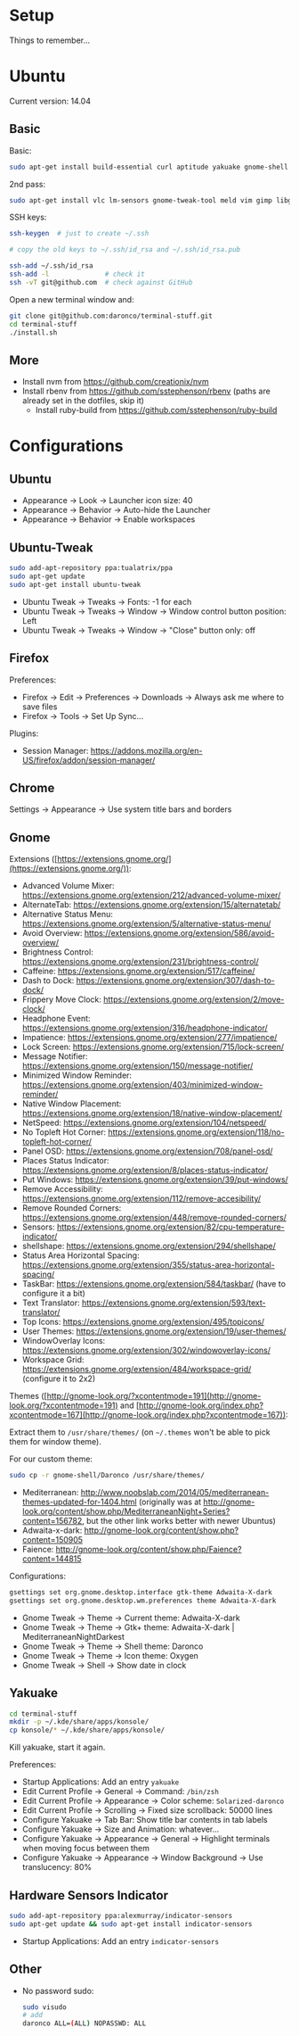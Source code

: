 # Setup

Things to remember...


# Ubuntu

Current version: 14.04

## Basic

Basic:

```bash
sudo apt-get install build-essential curl aptitude yakuake gnome-shell zsh git git-gui xclip emacs24
```

2nd pass:

```bash
sudo apt-get install vlc lm-sensors gnome-tweak-tool meld vim gimp libgeoip-dev lm-sensors
```

SSH keys:

```bash
ssh-keygen  # just to create ~/.ssh

# copy the old keys to ~/.ssh/id_rsa and ~/.ssh/id_rsa.pub

ssh-add ~/.ssh/id_rsa
ssh-add -l              # check it
ssh -vT git@github.com  # check against GitHub
```

Open a new terminal window and:


```bash
git clone git@github.com:daronco/terminal-stuff.git
cd terminal-stuff
./install.sh
```


## More

* Install nvm from https://github.com/creationix/nvm
* Install rbenv from https://github.com/sstephenson/rbenv (paths are already set in the dotfiles, skip it)
  * Install ruby-build from https://github.com/sstephenson/ruby-build


# Configurations

## Ubuntu

* Appearance -> Look -> Launcher icon size: 40
* Appearance -> Behavior -> Auto-hide the Launcher
* Appearance -> Behavior -> Enable workspaces

## Ubuntu-Tweak

```bash
sudo add-apt-repository ppa:tualatrix/ppa
sudo apt-get update
sudo apt-get install ubuntu-tweak
```

* Ubuntu Tweak -> Tweaks -> Fonts: -1 for each
* Ubuntu Tweak -> Tweaks -> Window -> Window control button position: Left
* Ubuntu Tweak -> Tweaks -> Window -> "Close" button only: off


## Firefox

Preferences:

* Firefox -> Edit -> Preferences -> Downloads -> Always ask me where to save files
* Firefox -> Tools -> Set Up Sync...

Plugins:

* Session Manager: https://addons.mozilla.org/en-US/firefox/addon/session-manager/

## Chrome

Settings -> Appearance -> Use system title bars and borders

## Gnome

Extensions ([https://extensions.gnome.org/](https://extensions.gnome.org/)):

* Advanced Volume Mixer: https://extensions.gnome.org/extension/212/advanced-volume-mixer/
* AlternateTab: https://extensions.gnome.org/extension/15/alternatetab/
* Alternative Status Menu: https://extensions.gnome.org/extension/5/alternative-status-menu/
* Avoid Overview: https://extensions.gnome.org/extension/586/avoid-overview/
* Brightness Control: https://extensions.gnome.org/extension/231/brightness-control/
* Caffeine: https://extensions.gnome.org/extension/517/caffeine/
* Dash to Dock: https://extensions.gnome.org/extension/307/dash-to-dock/
* Frippery Move Clock: https://extensions.gnome.org/extension/2/move-clock/
* Headphone Event: https://extensions.gnome.org/extension/316/headphone-indicator/
* Impatience: https://extensions.gnome.org/extension/277/impatience/
* Lock Screen: https://extensions.gnome.org/extension/715/lock-screen/
* Message Notifier: https://extensions.gnome.org/extension/150/message-notifier/
* Minimized Window Reminder: https://extensions.gnome.org/extension/403/minimized-window-reminder/
* Native Window Placement: https://extensions.gnome.org/extension/18/native-window-placement/
* NetSpeed: https://extensions.gnome.org/extension/104/netspeed/
* No Topleft Hot Corner: https://extensions.gnome.org/extension/118/no-topleft-hot-corner/
* Panel OSD: https://extensions.gnome.org/extension/708/panel-osd/
* Places Status Indicator: https://extensions.gnome.org/extension/8/places-status-indicator/
* Put Windows: https://extensions.gnome.org/extension/39/put-windows/
* Remove Accessibility: https://extensions.gnome.org/extension/112/remove-accesibility/
* Remove Rounded Corners: https://extensions.gnome.org/extension/448/remove-rounded-corners/
* Sensors: https://extensions.gnome.org/extension/82/cpu-temperature-indicator/
* shellshape: https://extensions.gnome.org/extension/294/shellshape/
* Status Area Horizontal Spacing: https://extensions.gnome.org/extension/355/status-area-horizontal-spacing/
* TaskBar: https://extensions.gnome.org/extension/584/taskbar/ (have to configure it a bit)
* Text Translator: https://extensions.gnome.org/extension/593/text-translator/
* Top Icons: https://extensions.gnome.org/extension/495/topicons/
* User Themes: https://extensions.gnome.org/extension/19/user-themes/
* WindowOverlay Icons: https://extensions.gnome.org/extension/302/windowoverlay-icons/
* Workspace Grid: https://extensions.gnome.org/extension/484/workspace-grid/ (configure it to 2x2)

Themes ([http://gnome-look.org/?xcontentmode=191](http://gnome-look.org/?xcontentmode=191) and [http://gnome-look.org/index.php?xcontentmode=167](http://gnome-look.org/index.php?xcontentmode=167)):

Extract them to `/usr/share/themes/` (on `~/.themes` won't be able to pick them for window theme).

For our custom theme:

```bash
sudo cp -r gnome-shell/Daronco /usr/share/themes/
```

* Mediterranean: http://www.noobslab.com/2014/05/mediterranean-themes-updated-for-1404.html (originally was at http://gnome-look.org/content/show.php/MediterraneanNight+Series?content=156782, but the other link works better with newer Ubuntus)
* Adwaita-x-dark: http://gnome-look.org/content/show.php?content=150905
* Faience: http://gnome-look.org/content/show.php/Faience?content=144815


Configurations:

```bash
gsettings set org.gnome.desktop.interface gtk-theme Adwaita-X-dark
gsettings set org.gnome.desktop.wm.preferences theme Adwaita-X-dark
```

* Gnome Tweak -> Theme -> Current theme: Adwaita-X-dark
* Gnome Tweak -> Theme -> Gtk+ theme: Adwaita-X-dark | MediterraneanNightDarkest
* Gnome Tweak -> Theme -> Shell theme: Daronco
* Gnome Tweak -> Theme -> Icon theme: Oxygen
* Gnome Tweak -> Shell -> Show date in clock


## Yakuake

```bash
cd terminal-stuff
mkdir -p ~/.kde/share/apps/konsole/
cp konsole/* ~/.kde/share/apps/konsole/
```

Kill yakuake, start it again.

Preferences:

* Startup Applications: Add an entry `yakuake`
* Edit Current Profile -> General -> Command: `/bin/zsh`
* Edit Current Profile -> Appearance -> Color scheme: `Solarized-daronco`
* Edit Current Profile -> Scrolling -> Fixed size scrollback: 50000 lines
* Configure Yakuake -> Tab Bar: Show title bar contents in tab labels
* Configure Yakuake -> Size and Animation: whatever...
* Configure Yakuake -> Appearance -> General -> Highlight terminals when moving focus between them
* Configure Yakuake -> Appearance -> Window Background -> Use translucency: 80%

## Hardware Sensors Indicator

```bash
sudo add-apt-repository ppa:alexmurray/indicator-sensors
sudo apt-get update && sudo apt-get install indicator-sensors
```

* Startup Applications: Add an entry `indicator-sensors`

## Other

* No password sudo:

  ```bash
  sudo visudo
  # add
  daronco ALL=(ALL) NOPASSWD: ALL
  ```
